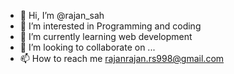 - 👋 Hi, I’m @rajan_sah
- 👀 I’m interested in Programming and coding 
- 🌱 I’m currently learning web development
- 💞️ I’m looking to collaborate on ...
- 📫 How to reach me rajanrajan.rs998@gmail.com 

<!---
rajan672/rajan672 is a ✨ special ✨ repository because its `README.md` (this file) appears on your GitHub profile.
You can click the Preview link to take a look at your changes.
--->
